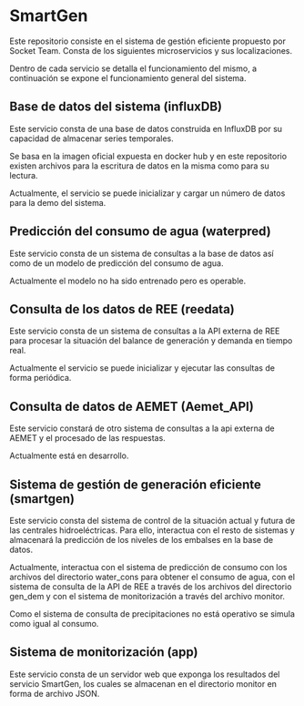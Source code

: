 # SmartGen

Este repositorio consiste en el sistema de gestión eficiente propuesto por Socket Team.
Consta de los siguientes microservicios y sus localizaciones.

Dentro de cada servicio se detalla el funcionamiento del mismo, a continuación se expone el funcionamiento general del sistema.

## Base de datos del sistema (influxDB)

Este servicio consta de una base de datos construida en InfluxDB por su capacidad de almacenar series temporales.

Se basa en la imagen oficial expuesta en docker hub y en este repositorio existen archivos para la escritura de datos en la misma como para su lectura.

Actualmente, el servicio se puede inicializar y cargar un número de datos para la demo del sistema.

## Predicción del consumo de agua (waterpred)

Este servicio consta de un sistema de consultas a la base de datos así como de un modelo de predicción del consumo de agua.

Actualmente el modelo no ha sido entrenado pero es operable.

## Consulta de los datos de REE (reedata)

Este servicio consta de un sistema de consultas a la API externa de REE para procesar la situación del balance de generación y demanda en tiempo real.

Actualmente el servicio se puede inicializar y ejecutar las consultas de forma periódica.

## Consulta de datos de AEMET (Aemet_API)

Este servicio constará de otro sistema de consultas a la api externa de AEMET y el procesado de las respuestas.

Actualmente está en desarrollo.

## Sistema de gestión de generación eficiente (smartgen)

Este servicio consta del sistema de control de la situación actual y futura de las centrales hidroeléctricas.
Para ello, interactua con el resto de sistemas y almacenará la predicción de los niveles de los embalses en la base de datos.

Actualmente, interactua con el sistema de predicción de consumo con los archivos del directorio water_cons para obtener el consumo de agua, con el sistema de consulta de la API de REE a través de los archivos del directorio gen_dem y con el sistema de monitorización a través del archivo monitor.

Como el sistema de consulta de precipitaciones no está operativo se simula como igual al consumo.

## Sistema de monitorización (app)

Este servicio consta de un servidor web que exponga los resultados del servicio SmartGen, los cuales se almacenan en el directorio monitor en forma de archivo JSON.

##
